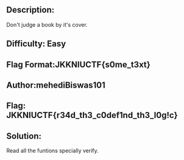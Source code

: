 ## Description:
Don't judge a book by it's cover.

## Difficulty: Easy

## Flag Format:JKKNIUCTF{s0me_t3xt}

## Author:mehediBiswas101

## Flag: JKKNIUCTF{r34d_th3_c0def1nd_th3_l0g!c}

## Solution:
Read all the funtions  specially verify.

